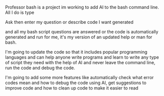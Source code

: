 Professor bash is a project im working to add AI to the bash command line. All I do is type 

Ask then enter my question or describe code I want generated 

and all my bash script questions are answered or the code is automatically generated and run for me, it's my version of an updated help or man for bash. 

I'm going to update the code so that it includes popular programming languages and can help anyone write programs and learn to write any type of script they need with the help of AI and never leave the command line, run the code and debug the code. 

I'm going to add some more features like automatically check what error codes mean and how to debug the code using AI, get suggestions to improve code and how to clean up code to make it easier to read 
